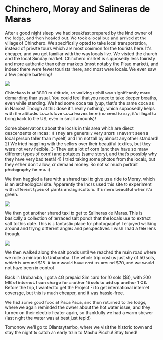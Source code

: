# Chinchero, Moray and Salineras de Maras

After a good night sleep, we had breakfast prepared by the kind owner of the lodge, and then headed out. We took a local bus and arrived at the village of Chinchero. We specifically opted to take local transportation, instead of private tours which are most common for the tourists here. It's cheaper, and you get familiar with the way locals live. We visited the church and the local Sunday market. Chinchero market is supposedly less touristy and more authentic than other markets (most notably the Pisaq market), and indeed there were fewer tourists there, and most were locals. We even saw a few people bartering!

![](https://blogger.googleusercontent.com/img/b/R29vZ2xl/AVvXsEjFvuJXafQK0TFyJVMkTE1ppx2yJQUExRj7p3qCoiMgVzHu0jILSapb5lRUEXhKfNWNpiVkVReWD5A7J60EOwieKXKf_xCAM1M2KPhgwfGbi_YU4JxtfBR64k7HFOdWOa2XC5nWi-czay_9/s5000/%255BUNSET%255D)

Chinchero is at 3800 m altitude, so walking uphill was significantly more demanding than usual. You could feel that you need to take deeper breaths, even while standing. We had some coca tea (yup, that's the same coca as in Narcos! Though at this dose it's really nothing), which supposedly helps with the altitude. Locals love coca leaves here (no need to say, it's illegal to bring back to the US, even in small amounts)!

Some observations about the locals in this area which are direct descendents of Incas: 1) They are generally very short! I haven't seen a local person taller than myself, and I'm not tall by almost any other standard! 2) We tried haggling with the sellers over their beautiful textiles, but they were not very flexible, 3) They eat a lot of corn (and they have so many different types of corn!) and potatoes (same story), and that's possibly why they have very bad teeth! 4) I tried taking some photos from the locals, but they either don't allow, or demand money. So not so much portrait photography for me. :(

We then haggled a fare with a shared taxi to give us a ride to Moray, which is an archeological site. Apparently the Incas used this site to experiment with different types of plants and agriculture. It's more beautiful when it's green. 

![](https://blogger.googleusercontent.com/img/b/R29vZ2xl/AVvXsEhWlOZTIRyE7auVF3985hFx0Il5GoNm9B0LJCYmx5Z3iqVo-8FITXpAbu8hS3DgKYUMelqg67Y_uGV6SlU8MgCv3MljqakNxFGmcGb1go0zgEviYIBNA2s91CzmTXzoZzz8PMA5JUZroCaB/s5000/%255BUNSET%255D)

We then got another shared taxi to get to Salineras de Maras. This is basically a collection of terraced salt ponds that the locals use to extract salt to this date. This is a fantastic place for photography! I enjoyed walking around and trying different angles and perspectives. I wish I had a tele lens though. 

![](https://blogger.googleusercontent.com/img/b/R29vZ2xl/AVvXsEjx0w96VnsM5QGtmMF67ibuDBt5KhQ_aftfVXzAzkqBrknjVg8p-i3JhiLvewIp7tToxMxbsVXxrgRSo2Q231Is_TT9_TNso18a_RIvt3xwq5sOR1O-FIMmvTdDUHGmCpfKgJWdsOU9qqvQ/s5000/%255BUNSET%255D)

We then walked along the salt ponds until we reached the main road where we rode a minivan to Urubamba. The whole trip cost us just shy of 50 sols, which is around $15. A tour would have cost us around $70, and we would not have been in control. 

Back in Urubamba, I got a 4G prepaid Sim card for 10 sols ($3), with 300 MB of internet. I can charge for another 15 sols to add up another 1 GB. Before the trip, I wanted to get the Project Fi to get international internet coverage, but this is much cheaper, and it was hassle-free. 

We had some good food at Paca Paca, and then returned to the lodge, where we again reminded the owner about the hot water issue, and they turned on their electric heater again, so thankfully we had a warm shower (last night the water was at best just tepid).

Tomorrow we'll go to Ollantaytambo, where we visit the historic town and stay the night to catch an early train to Machu Picchu! Stay tuned!
